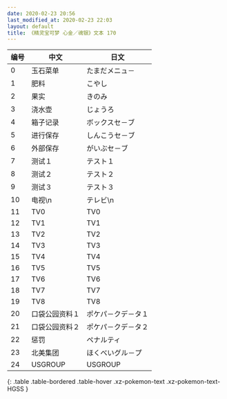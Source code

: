 ```yaml
---
date: 2020-02-23 20:56
last_modified_at: 2020-02-23 22:03
layout: default
title: 《精灵宝可梦 心金／魂银》文本 170
---
```

| 编号 | 中文 | 日文 |
| ---- | ---- | ---- |
| 0 | 玉石菜单 | たまだメニュ－ |
| 1 | 肥料 | こやし |
| 2 | 果实 | きのみ |
| 3 | 浇水壶 | じょうろ |
| 4 | 箱子记录 | ボックスセ－ブ |
| 5 | 进行保存 | しんこうセ－ブ |
| 6 | 外部保存 | がいぶセ－ブ |
| 7 | 测试１ | テスト１ |
| 8 | 测试２ | テスト２ |
| 9 | 测试３ | テスト３ |
| 10 | 电视\n | テレビ\n |
| 11 | TV0 | TV0 |
| 12 | TV1 | TV1 |
| 13 | TV2 | TV2 |
| 14 | TV3 | TV3 |
| 15 | TV4 | TV4 |
| 16 | TV5 | TV5 |
| 17 | TV6 | TV6 |
| 18 | TV7 | TV7 |
| 19 | TV8 | TV8 |
| 20 | 口袋公园资料１ | ポケパ－クデ－タ１ |
| 21 | 口袋公园资料２ | ポケパ－クデ－タ２ |
| 22 | 惩罚 | ペナルティ |
| 23 | 北美集团 | ほくべいグル－プ |
| 24 | USGROUP | USGROUP |
{: .table .table-bordered .table-hover .xz-pokemon-text .xz-pokemon-text-HGSS }